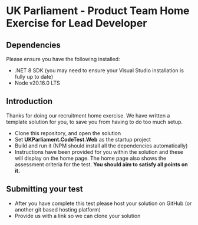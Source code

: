 # UK Parliament - Product Team Home Exercise for Lead Developer

## Dependencies
Please ensure you have the following installed:
* .NET 8 SDK (you may need to ensure your Visual Studio installation is fully up to date)
* Node v20.16.0 LTS

## Introduction

Thanks for doing our recruitment home exercise. We have written a template solution for you, to save you from having to do too much setup.

* Clone this repository, and open the solution
* Set **UKParliament.CodeTest.Web** as the startup project
* Build and run it (NPM should install all the dependencies automatically)
* Instructions have been provided for you within the solution and these will display on the home page. The home page also shows the assessment criteria for the test. **You should aim to satisfy all points on it.**

## Submitting your test
* After you have complete this test please host your solution on GitHub (or another git based hosting platform)
* Provide us with a link so we can clone your solution